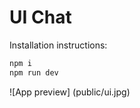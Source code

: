 # UI Chat

Installation instructions:

```bash
npm i
npm run dev
```
![App preview] (public/ui.jpg)
